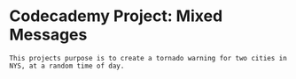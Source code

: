 # Codecademy Project: Mixed Messages
    This projects purpose is to create a tornado warning for two cities in NYS, at a random time of day.